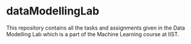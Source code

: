 # dataModellingLab
This repository contains all the tasks and assignments given in the Data Modelling Lab which is a part of the Machine Learning course at IIST.
